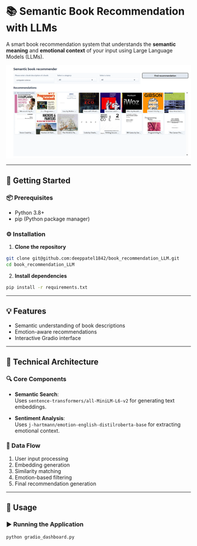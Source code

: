 # 📚 Semantic Book Recommendation with LLMs

A smart book recommendation system that understands the **semantic meaning** and **emotional context** of your input using Large Language Models (LLMs).

![Demo Screenshot](images/output.png)

---

## 🔧 Getting Started

### 📦 Prerequisites

- Python 3.8+
- pip (Python package manager)

### ⚙️ Installation

1. **Clone the repository**

```bash
git clone git@github.com:deeppatel1842/book_recommendation_LLM.git
cd book_recommendation_LLM
```

2. **Install dependencies**

```bash
pip install -r requirements.txt
```

---

## 💡 Features

- Semantic understanding of book descriptions  
- Emotion-aware recommendations  
- Interactive Gradio interface  

---

## 🧠 Technical Architecture

### 🔍 Core Components

- **Semantic Search**:  
  Uses `sentence-transformers/all-MiniLM-L6-v2` for generating text embeddings.

- **Sentiment Analysis**:  
  Uses `j-hartmann/emotion-english-distilroberta-base` for extracting emotional context.

### 🔄 Data Flow

1. User input processing  
2. Embedding generation  
3. Similarity matching  
4. Emotion-based filtering  
5. Final recommendation generation  

---

## 🚀 Usage

### ▶️ Running the Application

```bash
python gradio_dashboard.py
```
